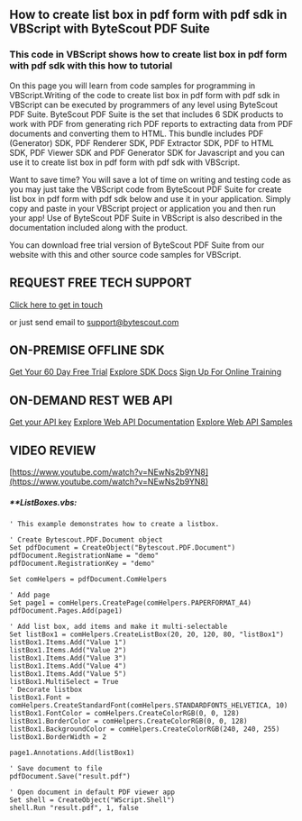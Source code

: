 ## How to create list box in pdf form with pdf sdk in VBScript with ByteScout PDF Suite

### This code in VBScript shows how to create list box in pdf form with pdf sdk with this how to tutorial

On this page you will learn from code samples for programming in VBScript.Writing of the code to create list box in pdf form with pdf sdk in VBScript can be executed by programmers of any level using ByteScout PDF Suite. ByteScout PDF Suite is the set that includes 6 SDK products to work with PDF from generating rich PDF reports to extracting data from PDF documents and converting them to HTML. This bundle includes PDF (Generator) SDK, PDF Renderer SDK, PDF Extractor SDK, PDF to HTML SDK, PDF Viewer SDK and PDF Generator SDK for Javascript and you can use it to create list box in pdf form with pdf sdk with VBScript.

Want to save time? You will save a lot of time on writing and testing code as you may just take the VBScript code from ByteScout PDF Suite for create list box in pdf form with pdf sdk below and use it in your application.  Simply copy and paste in your VBScript project or application you and then run your app! Use of ByteScout PDF Suite in VBScript is also described in the documentation included along with the product.

You can download free trial version of ByteScout PDF Suite from our website with this and other source code samples for VBScript.

## REQUEST FREE TECH SUPPORT

[Click here to get in touch](https://bytescout.zendesk.com/hc/en-us/requests/new?subject=ByteScout%20PDF%20Suite%20Question)

or just send email to [support@bytescout.com](mailto:support@bytescout.com?subject=ByteScout%20PDF%20Suite%20Question) 

## ON-PREMISE OFFLINE SDK 

[Get Your 60 Day Free Trial](https://bytescout.com/download/web-installer?utm_source=github-readme)
[Explore SDK Docs](https://bytescout.com/documentation/index.html?utm_source=github-readme)
[Sign Up For Online Training](https://academy.bytescout.com/)


## ON-DEMAND REST WEB API

[Get your API key](https://pdf.co/documentation/api?utm_source=github-readme)
[Explore Web API Documentation](https://pdf.co/documentation/api?utm_source=github-readme)
[Explore Web API Samples](https://github.com/bytescout/ByteScout-SDK-SourceCode/tree/master/PDF.co%20Web%20API)

## VIDEO REVIEW

[https://www.youtube.com/watch?v=NEwNs2b9YN8](https://www.youtube.com/watch?v=NEwNs2b9YN8)




<!-- code block begin -->

##### ****ListBoxes.vbs:**
    
```
' This example demonstrates how to create a listbox.

' Create Bytescout.PDF.Document object
Set pdfDocument = CreateObject("Bytescout.PDF.Document")
pdfDocument.RegistrationName = "demo"
pdfDocument.RegistrationKey = "demo"

Set comHelpers = pdfDocument.ComHelpers

' Add page
Set page1 = comHelpers.CreatePage(comHelpers.PAPERFORMAT_A4)
pdfDocument.Pages.Add(page1)

' Add list box, add items and make it multi-selectable
Set listBox1 = comHelpers.CreateListBox(20, 20, 120, 80, "listBox1")
listBox1.Items.Add("Value 1")
listBox1.Items.Add("Value 2")
listBox1.Items.Add("Value 3")
listBox1.Items.Add("Value 4")
listBox1.Items.Add("Value 5")
listBox1.MultiSelect = True
' Decorate listbox
listBox1.Font = comHelpers.CreateStandardFont(comHelpers.STANDARDFONTS_HELVETICA, 10)
listBox1.FontColor = comHelpers.CreateColorRGB(0, 0, 128)
listBox1.BorderColor = comHelpers.CreateColorRGB(0, 0, 128)
listBox1.BackgroundColor = comHelpers.CreateColorRGB(240, 240, 255)
listBox1.BorderWidth = 2

page1.Annotations.Add(listBox1)

' Save document to file
pdfDocument.Save("result.pdf")

' Open document in default PDF viewer app
Set shell = CreateObject("WScript.Shell")
shell.Run "result.pdf", 1, false

```

<!-- code block end -->